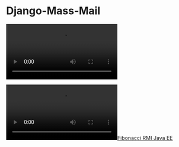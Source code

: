 # Django-Mass-Mail

![](https://github.com/mohammadfayaj/Django-Mass-Mail/blob/f82c400492a01c16356e909ad3cf57b706a34b8c/Untitled%20Project%20%E2%80%90%20Made%20with%20Clipchamp.mp4)

[![Fibonacci RMI Java EE](https://github.com/mohammadfayaj/Django-Mass-Mail/blob/f82c400492a01c16356e909ad3cf57b706a34b8c/Untitled%20Project%20%E2%80%90%20Made%20with%20Clipchamp.mp4)](https://github.com/mohammadfayaj/Django-Mass-Mail/blob/f82c400492a01c16356e909ad3cf57b706a34b8c/Untitled%20Project%20%E2%80%90%20Made%20with%20Clipchamp.mp4 "RMI Fibonacci Java")
